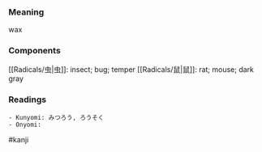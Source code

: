### Meaning

wax

### Components

[[Radicals/虫|虫]]: insect; bug; temper [[Radicals/鼠|鼠]]: rat; mouse; dark gray

### Readings

```
- Kunyomi: みつろう, ろうそく
- Onyomi: 
```

#kanji